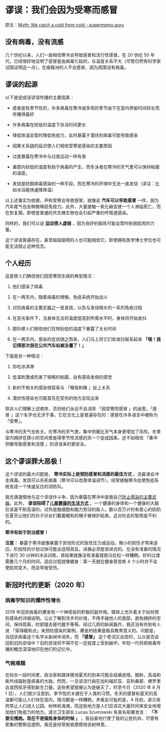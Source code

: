 # 谬误：我们会因为受寒而感冒

原文：[Myth: We catch a cold from cold - supermemo.guru](https://supermemo.guru/wiki/Myth:_We_catch_a_cold_from_cold)

## 没有病毒，没有流感

几个世纪以来，人们一直相信寒冷会导致感冒和流行性感冒。在 20 世纪 50 年代，已经很好地证明了感冒是由病毒引起的，与温度关系不大（尽管仍然有科学家试图证明这一点）。在南极洲的人不会感冒，因为周围没有病毒。

## 谬误的起源

以下是促成该谬误传播的主要因素：

- 感冒是有季节性的，许多病毒在寒冷或多雨的季节由于在室内停留时间较长而传播得最好

- 许多病毒在较低的温度下存活时间更长

- 降低体温会暂时降低免疫力，此时暴露于潜伏的病毒可能导致感染

- 因果关系链的延迟使人们相信受寒是感染的主要原因

- 过度暴露在寒冷中与过度运动一样有害

- 鼻腔内较低的温度有助于病毒的产生，而冬泳者在寒冷的天气里可以保持粘膜的温度。

- 发烧是防御病毒感染的一种手段，而在寒冷的环境中无法一直发烧（译注：比如冰浴能快速降体温）

以上述事实为依据，声称受寒会导致感冒，就像说 **汽车可以导致感冒** 一样，因为汽车尾气也会稍微降低免疫力。此外，大量接触一氧化碳会使一个人濒临死亡，而在恢复期，即使是普通的共生微生物也会引起严重的呼吸道感染。

同样的，我们可以说 **运动使人虚弱** ，因为良好的锻炼可能会暂时削弱肌肉的力量。

这个谬误普遍存在，甚至超级聪明的人也可能相信它。即使拥有医学博士学位也可能无法阻止这种信念。

## 个人经历

这是使人们确信他们因受寒而生病的典型情况：

1. 他们感染了病毒

2. 在一两天内，随着病毒的增殖，免疫系统开始战斗

3. 对抗病毒的主要武器之一是发烧，以及与发烧相关的一系列免疫过程

4. 在恶劣条件下，当身体无法将温度提高到所需水平时，身体将开始发抖

5. 颤抖使人们相信他们在特别低的温度下暴露了太长时间

6. 在一两天内，感染的症状随之而来，人们马上将它们和发抖联系起来 **「哦！我记得那次我在公共汽车站被冻僵了！」** 

下面是另一种情况：

1. 你吃冰淇淋

2. 低温刺激或伤害了咽喉的粘膜，会有感染发病的感觉

3. 新的不相关的感染很容易与 「喉咙刺痛 」扯上关系

4. 潜伏性感染也可能首先在受伤的地方显现出来

除非人们理解上述顺序，否则他们永远不会消除 「因受寒而感冒 」的迷思。「感冒 」这个名字也无济于事。它在文化上是普遍存在的：感冒在许多语言中被称为 「受寒」。

与寒冷的天气也有关。在寒冷的天气里，集中供暖比天气本身更增加了风险。冬季室内拥挤在狭小的空间里是得季节性流感的另一个促成因素。还不如相信 「集中供暖导致感冒和流感 」的谬误来的更安全。

## 这个谬误罪大恶极！

这个谬误的最大问题是， **寒冷实际上是预防感冒和流感的最佳方式** 。流鼻涕会冲走病毒。发烧可以杀死病毒（寒冷可以改善体温调节）。经常接触寒冷会使免疫系统变成一个快速反应的消防队。

我充满激情地与这个谬误作斗争，因为暴露在寒冷中是我自己[防止感染的主要武器](https://supermemo.guru/wiki/Formula_for_common_cold_prevention)。此外， **谬误阻碍了[儿童健康的生活方式](https://supermemo.guru/wiki/Daycare_infections)** 。一个健康的身体和一个健康的大脑应该是不耐高温的。过热是脑细胞和脑力劳动的敌人。数以百万计的有爱心的奶奶在夏天让他们的孙子孙女们戴着暖和的帽子被保护起来。这对社会的智商是不利的。

 **寒冷有助于防治感冒！** 

 **注意：** 暴露于寒冷就像暴露于其他形式的急性压力或运动。微小的损伤才带来适应。阶段性的计划过快可能会适得其反。进展必须是渐进式的。在没有准备的情况下进行 30 分钟的冰泳训练，其结果就像没有准备就跑马拉松一样糟糕。好的过渡需要几个月的时间。适应过程就像健身：第一天就在健身房苦练 4 个小时并不会使肌肉变大，而会导致受伤。

## 新冠时代的更新（2020 年）

### 病毒学知识的爆炸性增长

2019 年冠状病毒的爆发有一个神奇般的积极的副作用。媒体上充斥着关于如何预防感染的详细说明。公众了解到洗手的价值，不用手碰他人的面部，避免拥挤的空间，保持距离，肘部撞击替代握手等等。经过几周的新闻轰炸，我还没有听到有人说 「穿得暖和点」来预防感染的案例。爆发的结果是极具教育意义的。问题是，当冠状病毒这个名字从新闻中消失，而 **「感冒」** 这个老词又出现时，公众是否会回到旧的谬误中？旧的谬误将不得不在一定程度上受到破坏。年轻一代将把病毒传播的概念深深地印在他们的记忆中。

### 气候难题

在较长一段时间里，政治家和媒体猜测夏天的到来可能会延缓疫情。据称，高温和紫外线辐射是病毒的大敌。然而，一旦该流行病在加利福尼亚、亚利桑那、佛罗里达或西班牙得到新生力量，这些希望就被认为是破灭了。时至今日（2020 年 8 月 1 日），人们很少注意到，季节性的关键在于人类的习惯。冬天的感冒和夏天的高温都可能让人们待在室内，情况都是一样糟糕。矛盾且可耻的是，4 月初，波兰政府禁止人们进入公园、树林和海滩，而这些地方是人们应该花大量时间来安全地增加他们免疫力的地方。波兰卫生部长 Lucas Szumowski 有臭名昭著发言： **「不要去慢跑。现在不是锻炼身体的时候 」** 。我自豪地行使了我的公民抗命，尽管有密集的警察巡逻网，我还是经常偷偷摸摸地去树林里。